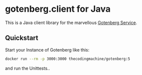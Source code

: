 # gotenberg.client for Java
This is a Java client library for the marvellous [Gotenberg Service](https://github.com/thecodingmachine/gotenberg).

## Quickstart
Start your Instance of Gotenberg like this:
```bash
docker run --rm -p 3000:3000 thecodingmachine/gotenberg:5
```
and run the Unittests..